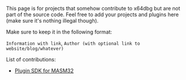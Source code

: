 This page is for projects that somehow contribute to x64dbg but are not part of the source code. Feel free to add your projects and plugins here (make sure it's nothing illegal though).

Make sure to keep it in the following format:

`Information with link`, `Author (with optional link to website/blog/whatever)`

List of contributions:
- [Plugin SDK for MASM32](https://bitbucket.org/mrfearless/x64dbg-plugin-sdk-for-masm)